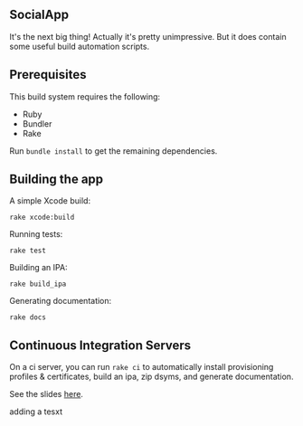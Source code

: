 ## SocialApp

It's the next big thing!  Actually it's pretty unimpressive.  But it does contain some
useful build automation scripts.

## Prerequisites

This build system requires the following:

- Ruby
- Bundler
- Rake

Run `bundle install` to get the remaining dependencies.

## Building the app

A simple Xcode build:

````
rake xcode:build
````

Running tests:

````
rake test
````

Building an IPA:

````
rake build_ipa
````

Generating documentation:

````
rake docs
````

## Continuous Integration Servers

On a ci server, you can run `rake ci` to automatically install provisioning profiles & 
certificates, build an ipa, zip dsyms, and generate documentation.

See the slides [here](http://speakerdeck.com/u/subdigital/jenkins).

adding a tesxt






